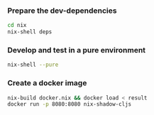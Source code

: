 ### Prepare the dev-dependencies

```sh
cd nix
nix-shell deps
```

### Develop and test in a pure environment

```sh
nix-shell --pure
```

### Create a docker image

```sh
nix-build docker.nix && docker load < result
docker run -p 8080:8080 nix-shadow-cljs
```
